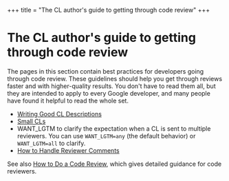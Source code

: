 +++
title = "The CL author's guide to getting through code review"
+++
# The CL author's guide to getting through code review

The pages in this section contain best practices for developers going through
code review. These guidelines should help you get through reviews faster and
with higher-quality results. You don't have to read them all, but they are
intended to apply to every Google developer, and many people have found it
helpful to read the whole set.

-   [Writing Good CL Descriptions](cl-descriptions.md)
-   [Small CLs](small-cls.md)
-   WANT_LGTM to clarify the expectation when a CL is sent to multiple
    reviewers. You can use `WANT_LGTM=any` (the default behavior) or
    `WANT_LGTM=all` to clarify.
-   [How to Handle Reviewer Comments](handling-comments.md)

See also [How to Do a Code Review](../reviewer/), which gives detailed guidance
for code reviewers.
